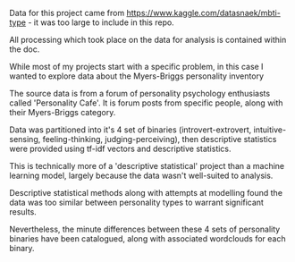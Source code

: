 Data for this project came from https://www.kaggle.com/datasnaek/mbti-type - it was too large to include in this repo.

All processing which took place on the data for analysis is contained within the doc.

While most of my projects start with a specific problem, in this case I wanted to explore data about the Myers-Briggs personality inventory

The source data is from a forum of personality psychology enthusiasts called 'Personality Cafe'. It is forum posts from specific people, along with their Myers-Briggs category.

Data was partitioned into it's 4 set of binaries (introvert-extrovert, intuitive-sensing, feeling-thinking, judging-perceiving), then descriptive statistics were provided using tf-idf vectors and descriptive statistics.

This is technically more of a 'descriptive statistical' project than a machine learning model, largely because the data wasn't well-suited to analysis.

Descriptive statistical methods along with attempts at modelling found the data was too similar between personality types to warrant significant results.

Nevertheless, the minute differences between these 4 sets of personality binaries have been catalogued, along with associated wordclouds for each binary.
